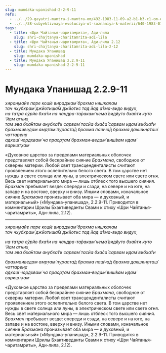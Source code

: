 ```yaml
---
slug: mundaka-upanishad-2-2-9-11
refs:
  - ../../29-gayatri-mantra-i-mantra-om/492-1983-11-09-a2-b1-b3-c1-om-oznachaet-to-chto-vy-ishhete-sushhestvuet-prostaya-i-semejnaya-atmosfera-vrindavana.md
  - ../../38-subyektivnaya-evoluciya-ot-soznaniya-k-materii/640-1983-01-12-b2-uchenie-vajshnavov-i-zapadnaya-filosofiya.md
tags:
  - title: «Шри Чайтанья-чаритамрита», Ади-лила
    slug: shri-chajtanya-charitamrita-adi-lila
  - title: «Шри Чайтанья-чаритамрита», Ади-лила 2.12
    slug: shri-chajtanya-charitamrita-adi-lila-2-12
  - title: Мундака Упанишад
    slug: mundaka-upanishad
  - title: Мундака Упанишад 2.2.9-11
    slug: mundaka-upanishad-2-2-9-11
---
```


# Мундака Упанишад 2.2.9-11

*хиран̣майе паре кош́е вираджам̇ брахма нишкалам*\
*тач чхубхрам̇ джйотиша̄м̇ джйотис тад йад а̄тма-видо видух̣*\
*на татра сӯрйо бха̄ти на чандра-та̄ракам̇ нема̄ видйуто бха̄нти куто ’йам агних̣*\
*там эва бха̄нтам анубха̄ти сарвам̇ тасйа бха̄са̄ сарвам идам̇ вибха̄ти*\
*брахмаиведам амр̣там̇ пураста̄д брахма паш́ча̄д брахма дакшин̣аташ́ чоттарен̣а*\
*адхаш́ чордхвам̇ ча праср̣там̇ брахмаи-ведам̇ виш́вам идам̇ варишт̣хам*

«Духовное царство за пределами материальных оболочек представляет собой бескрайнее сияние *Брахмана*, свободное от скверны материи. Любой свет трансценденталисты считают проявлением этого ослепительно белого света. В том царстве нет нужды в свете солнца или луны, в электрическом свете или свете огня. Весь свет материального мира — лишь отблеск того высшего сияния. *Брахман* пребывает везде: спереди и сзади, на севере и на юге, на западе и на востоке, вверху и внизу. Иными словами, изначальное сияние *Брахмана* пронизывает оба мира — и духовный, и материальный» («Мундака-упанишад», 2.2.9-11. Приводится в комментарии Шрилы Бхактиведанты Свами к стиху «Шри Чайтанья-чаритамриты», Ади-лила, 2.12).

---

*хиран̣майе паре кош́е вираджам̇ брахма нишкалам*\
*тач чхубхрам̇ джйотиша̄м̇ джйотис тад йад а̄тма-видо видух̣*

*на татра сӯрйо бха̄ти на чандра-та̄ракам̇ нема̄ видйуто бха̄нти куто ’йам агних̣*\
*там эва бха̄нтам анубха̄ти сарвам̇ тасйа бха̄са̄ сарвам идам̇ вибха̄ти*

*брахмаиведам амр̣там̇ пураста̄д брахма паш́ча̄д брахма дакшин̣аташ́ чоттарен̣а*\
*адхаш́ чордхвам̇ ча праср̣там̇ брахмаи-ведам̇ виш́вам идам̇ варишт̣хам*

«Духовное царство за пределами материальных оболочек представляет собой бескрайнее сияние *Брахмана*, свободное от скверны материи. Любой свет трансценденталисты считают проявлением этого ослепительно белого света. В том царстве нет нужды в свете солнца или луны, в электрическом свете или свете огня. Весь свет материального мира — лишь отблеск того высшего сияния. *Брахман* пребывает везде: спереди и сзади, на севере и на юге, на западе и на востоке, вверху и внизу. Иными словами, изначальное сияние *Брахмана* пронизывает оба мира — и духовный, и материальный» («Мундака-упанишад», 2.2.9-11. Приводится в комментарии Шрилы Бхактиведанты Свами к стиху «Шри Чайтанья-чаритамриты», Ади-лила, 2.12).
